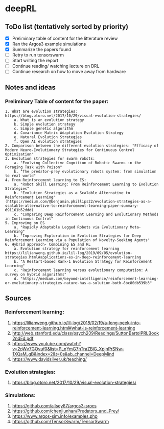 # deepRL

## ToDo list (tentatively sorted by priority)
- [x] Preliminary table of content for the litterature review
- [x] Ran the Argos3 example simulations
- [x] Summarize the papers found
- [ ] Retry to run tensorswarm
- [ ] Start writing the report
- [ ] Continue reading/ watching lecture on DRL
- [ ] Continue research on how to move away from hardware

## Notes and ideas
### Preliminary Table of content for the paper:

	1. What are evolution strategies: https://blog.otoro.net/2017/10/29/visual-evolution-strategies/
		a. What is an evolution strategy 
		b. Simple evolution strategy
		c. Simple genetic algorithm
		d. Covariance Matrix Adaptation Evolution Strategy
		e. Natural Evolution Strategies
		f. Open AI evolution strategies
	2. Comparison between the different evolution strategies: "Efficacy of Modern Neuro-Evolutionary Strategies for Continuous Control Optimization"
	3. Evolution strategies for swarm robots:
		a. "Evolving Collective Cognition of Robotic Swarms in the Foraging Task with Poison"
		b. "The predator-prey evolutionary robots system: from simulation to real world"
	4. From Reinforcement learning to ES:
		a. "Robot Skill Learning: From Reinforcement Learning to Evolution Strategies"
		b. "Evolution Strategies as a Scalable Alternative to Reinforcement Learning" (https://medium.com/@benjamin.phillips22/evolution-strategies-as-a-scalable-alternative-to-reinforcement-learning-paper-summary-691161b52ddd)
		c. "Comparing Deep Reinforcement Learning and Evolutionary Methods in Continuous Control"
	5. Improving on ES
		a. "Rapidly Adaptable Legged Robots via Evolutionary Meta-Learning"
		b. "Improving Exploration in Evolution Strategies for Deep Reinforcement Learning via a Population of Novelty-Seeking Agents"
	6. Hybrid approach- Combining ES and RL
		a. Evolution strategy for reinforcement learning https://lilianweng.github.io/lil-log/2019/09/05/evolution-strategies.html#applications-es-in-deep-reinforcement-learning
		b. "A Restart-based Rank-1 Evolution Strategy for Reinforcement Learning"
		c. "Reinforcement learning versus evolutionary computation: A survey on hybrid algorithms"
		d. "https://medium.com/beyond-intelligence/reinforcement-learning-or-evolutionary-strategies-nature-has-a-solution-both-8bc80db539b3"

## Sources
### Reinforcement learning:
1. https://lilianweng.github.io/lil-log/2018/02/19/a-long-peek-into-reinforcement-learning.html#what-is-reinforcement-learning
2. http://web.stanford.edu/class/psych209/Readings/SuttonBartoIPRLBook2ndEd.pdf
3. https://www.youtube.com/watch?v=2pWv7GOvuf0&list=PLqYmG7hTraZBiG_XpjnPrSNw-1XQaM_gB&index=2&t=0s&ab_channel=DeepMind
4. https://www.davidsilver.uk/teaching/

### Evolution strategies:
1. https://blog.otoro.net/2017/10/29/visual-evolution-strategies/

### Simulations:
1. https://github.com/allsey87/argos3-srocs
2. https://github.com/chenjiunhan/Predators_and_Prey/
3. https://www.argos-sim.info/examples.php
4. https://github.com/TensorSwarm/TensorSwarm
